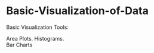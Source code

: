 # Basic-Visualization-of-Data    
Basic Visualization Tools: 

Area Plots.
Histograms.            
Bar Charts
